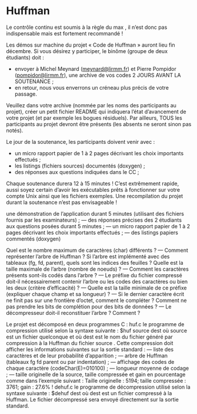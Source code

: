# Huffman

Le contrôle continu est soumis à la règle du max , il n’est donc pas indispensable mais est fortement recommandé !

Les démos sur machine du projet « Code de Huffman » auront lieu fin décembre. Si vous désirez y participer, le binôme (groupe de deux étudiants) doit :
-  envoyer à Michel Meynard (meynard@lirmm.fr) et Pierre Pompidor (pompidor@lirmm.fr), une archive de vos codes 2 JOURS AVANT LA SOUTENANCE ;
-  en retour, nous vous enverrons un créneau plus précis de votre passage.

Veuillez dans votre archive (nommée par les noms des participants au projet), créer un petit fichier README qui indiquera l’état d’avancement de votre projet (et par exemple les bogues résiduels). Par ailleurs, TOUS les participants au projet devront être présents (les absents ne seront sinon pas notés).

Le jour de la soutenance, les participants doivent venir avec :
-  un micro rapport papier de 1 à 2 pages décrivant les choix importants effectués ;
-  les listings (fichiers sources) documentés (doxygen) ;
-  des réponses aux questions indiquées dans le CC ;

Chaque soutenance durera 12 à 15 minutes ! C’est extrêmement rapide, aussi soyez certain d’avoir les exécutables prêts à fonctionner sur votre compte Unix ainsi que les fichiers exemples. Une recompilation du projet durant la soutenance n’est pas envisageable !







 une démonstration de l’application durant 5 minutes (utilisant des fichiers fournis par les examinateurs) ;
— des réponses précises des 2 étudiants aux questions posées durant 5 minutes ;
— un micro rapport papier de 1 à 2 pages décrivant les choix importants effectués ;
— des listings papiers commentés (doxygen)




Quel est le nombre maximum de caractères (char) différents ?
— Comment représenter l’arbre de Huffman ? Si l’arbre est implémenté avec des tableaux (fg, fd, parent), quels
sont les indices des feuilles ? Quelle est la taille maximale de l’arbre (nombre de noeuds) ?
— Comment les caractères présents sont-ils codés dans l’arbre ?
— Le préfixe du fichier compressé doit-il nécessairement contenir l’arbre ou les codes des caractères ou bien les
deux (critère d’efficacité) ?
— Quelle est la taille minimale de ce préfixe (expliquer chaque champ et sa longueur) ?
— Si le dernier caractère écrit ne finit pas sur une frontière d’octet, comment le compléter ? Comment ne pas
prendre les bits de complétion pour des bits de données ?
— Le décompresseur doit-il reconstituer l’arbre ? Comment ?



Le projet est décomposé en deux programmes C :
huf.c
le programme de compression utilisé selon la syntaxe suivante :
$huf source dest
où
source
est un fichier quelconque et où
dest
est le nom du fichier généré par compression à la Huffman du
fichier
source
. Cette compression doit afficher les informations suivantes sur la sortie standard :
— liste des caractères et de leur probabilité d’apparition ;
— arbre de Huffman (tableaux fg fd parent ou par indentation) ;
— affichage des codes de chaque caractère (codeChar(E)=010100) ;
— longueur moyenne de codage ;
— taille originelle de la source, taille compressée et gain en pourcentage comme dans l’exemple suivant :
Taille originelle : 5194; taille compressée : 3761; gain : 27.6% !
dehuf.c
le programme de décompression utilisé selon la syntaxe suivante :
$dehuf dest
où
dest
est un fichier compressé à la Huffman. Le fichier décompressé sera envoyé directement sur la sortie
standard.
